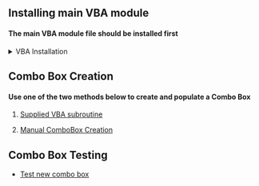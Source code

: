 
## Installing main VBA module

####  The main VBA module file should be installed first

<details><summary>VBA Installation</summary>
<p>

- Download [COM_PORT_ENUMERATION.bas](COM_PORT_ENUMERATION.bas) to a known location on your PC  
- Open a new Excel document   
- Enter the VBA Environment (Alt-F11)  
- From VBA Environment, view the Project Explorer (Control-R)  
- From Project Explorer, right-hand click and select Import File  
- Import the file COM_PORT_ENUMERATION.bas 
- Check that a new module `COM_PORT_ENUMERATION` is created and visible in the Modules folder
- VBA6 only - delete `PtrSafe` keyword in function definition   
- Close and return to Excel (Alt-Q)  
- IMPORTANT - save document as type Macro-Enabled with a file name of your choice 

</p>
</details>     

## Combo Box Creation

#### Use one of the two methods below to create and populate a Combo Box  

1.  [Supplied VBA subroutine](/Worksheet/create_vba.md)  

2.  [Manual ComboBox Creation](/Worksheet/create_manual.md)


## Combo Box Testing

- [Test new combo box](/Worksheet/combo_box_testing.md)
